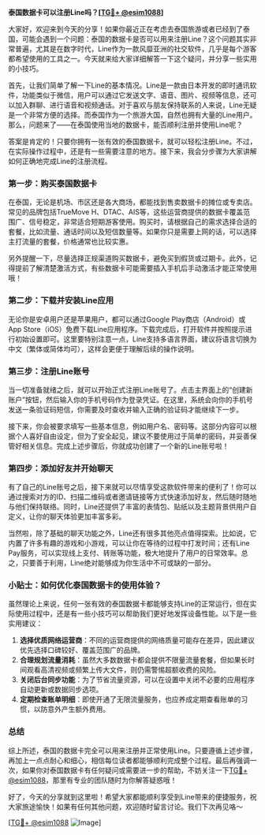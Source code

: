 **泰国数据卡可以注册Line吗？[[TG💪+ @esim1088](https://t.me/s/esim1088)]**

大家好，欢迎来到今天的分享！如果你最近正在考虑去泰国旅游或者已经到了泰国，可能会遇到一个问题：泰国的数据卡是否可以用来注册Line？这个问题其实非常普遍，尤其是在数字时代，Line作为一款风靡亚洲的社交软件，几乎是每个游客都希望使用的工具之一。今天就来给大家详细解答一下这个疑问，并分享一些实用的小技巧。

首先，让我们简单了解一下Line的基本情况。Line是一款由日本开发的即时通讯软件，功能类似于微信，用户可以通过它发送文字、语音、图片、视频等信息，还可以加入群聊、进行语音和视频通话。对于喜欢与朋友保持联系的人来说，Line无疑是一个非常方便的选择。而泰国作为一个旅游大国，自然也拥有大量的Line用户。那么，问题来了——在泰国使用当地的数据卡，能否顺利注册并使用Line呢？

答案是肯定的！只要你拥有一张有效的泰国数据卡，就可以轻松注册Line。不过，在实际操作过程中，还是有一些需要注意的地方。接下来，我会分步骤为大家讲解如何正确地完成Line的注册流程。

### 第一步：购买泰国数据卡

在泰国，无论是机场、市区还是各大商场，都能找到售卖数据卡的摊位或专卖店。常见的品牌包括TrueMove H、DTAC、AIS等，这些运营商提供的数据卡覆盖范围广、信号稳定，非常适合短期游客使用。购买时，请根据自己的需求选择合适的套餐，比如流量、通话时间以及短信数量等。如果你只是需要上网的话，可以选择主打流量的套餐，价格通常也比较实惠。

另外提醒一下，尽量选择正规渠道购买数据卡，避免买到假货或过期卡。此外，记得提前了解清楚激活方式，有些数据卡可能需要插入手机后手动激活才能正常使用哦！

### 第二步：下载并安装Line应用

无论你是安卓用户还是苹果用户，都可以通过Google Play商店（Android）或App Store（iOS）免费下载Line应用程序。下载完成后，打开软件并按照提示进行初始设置即可。这里要特别注意一点，Line支持多语言界面，建议将语言切换为中文（繁体或简体均可），这样会更便于理解后续的操作说明。

### 第三步：注册Line账号

当一切准备就绪之后，就可以开始正式注册Line账号了。点击主界面上的“创建新账户”按钮，然后输入你的手机号码作为登录凭证。在这里，系统会向你的手机号发送一条验证码短信，你需要及时查收并输入正确的验证码才能继续下一步。

接下来，你会被要求填写一些基本信息，例如用户名、密码等。这部分内容可以根据个人喜好自由设定，但为了安全起见，建议不要使用过于简单的密码，并妥善保管好相关信息。完成上述步骤后，你就成功创建了一个新的Line账号啦！

### 第四步：添加好友并开始聊天

有了自己的Line账号之后，接下来就可以尽情享受这款软件带来的便利了！你可以通过搜索对方的ID、扫描二维码或者邀请链接等方式快速添加好友，然后随时随地与他们保持联络。同时，Line还提供了丰富的表情包、贴纸以及主题背景供用户自定义，让你的聊天体验更加丰富多彩。

当然啦，除了基础的聊天功能之外，Line还有很多其他亮点值得探索。比如说，它内置了许多有趣的游戏和小游戏，可以让你在等待的过程中打发时间；还有Line Pay服务，可以实现线上支付、转账等功能，极大地提升了用户的日常效率。总之，只要善于利用，Line绝对能够成为你生活中不可或缺的一部分。

### 小贴士：如何优化泰国数据卡的使用体验？

虽然理论上来说，任何一张有效的泰国数据卡都能够支持Line的正常运行，但在实际使用过程中，还是有一些小技巧可以帮助我们更好地发挥设备性能。以下是一些实用建议：

1. **选择优质网络运营商**：不同的运营商提供的网络质量可能存在差异，因此建议优先选择口碑较好、覆盖范围广的品牌。
2. **合理规划流量消耗**：虽然大多数数据卡都会提供不限量流量套餐，但如果长时间观看高清视频或频繁上传大文件，则仍需警惕超额收费的风险。
3. **关闭后台同步功能**：为了节省流量资源，可以在设置中关闭不必要的应用程序自动更新或数据同步选项。
4. **定期检查账单明细**：即使开通了无限流量服务，也应养成定期查看账单的习惯，以防意外产生额外费用。

### 总结

综上所述，泰国的数据卡完全可以用来注册并正常使用Line。只要遵循上述步骤，再加上一点点耐心和细心，相信每位读者都能够顺利完成整个过程。最后再强调一次，如果你对泰国数据卡有任何疑问或需要进一步的帮助，不妨关注一下[TG💪+ @esim1088](https://t.me/s/esim1088)，那里有专业的团队随时为你解答疑惑哦！

好了，今天的分享就到这里啦！希望大家都能顺利享受到Line带来的便捷服务，祝大家旅途愉快！如果有任何其他问题，欢迎随时留言讨论。我们下次再见咯～

[[TG💪+ @esim1088](https://t.me/s/esim1088) ![Image](https://i.postimg.cc/4NQfJmqS/Snipaste-2025-05-13-00-14-12.png)]
